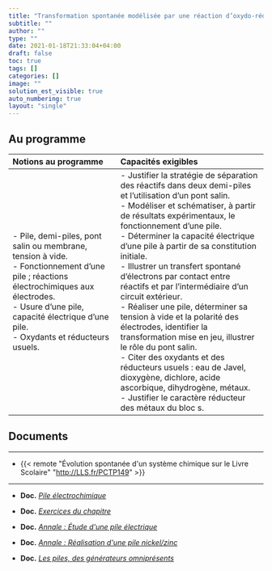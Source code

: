 ```yaml
---
title: "Transformation spontanée modélisée par une réaction d’oxydo-réduction"
subtitle: ""
author: ""
type: ""
date: 2021-01-18T21:33:04+04:00
draft: false
toc: true
tags: []
categories: []
image: ""
solution_est_visible: true
auto_numbering: true
layout: "single"
---
```


## Au programme

| Notions au programme | Capacités exigibles |
| :---- | :---- |
| - Pile, demi-piles, pont salin ou membrane, tension à vide.<br />- Fonctionnement d’une pile ; réactions électrochimiques aux électrodes.<br />- Usure d’une pile, capacité électrique d’une pile.<br />- Oxydants et réducteurs usuels. | - Justifier la stratégie de séparation des réactifs dans deux demi-piles et l’utilisation d’un pont salin.<br />- Modéliser et schématiser, à partir de résultats expérimentaux, le fonctionnement d’une pile.<br />- Déterminer la capacité électrique d’une pile à partir de sa constitution initiale.<br />- Illustrer un transfert spontané d’électrons par contact entre réactifs et par l’intermédiaire d’un circuit extérieur.<br />- Réaliser une pile, déterminer sa tension à vide et la polarité des électrodes, identifier la transformation mise en jeu, illustrer le rôle du pont salin.<br />- Citer des oxydants et des réducteurs usuels : eau de Javel, dioxygène, dichlore, acide ascorbique, dihydrogène, métaux.<br />- Justifier le caractère réducteur des métaux du bloc s. |

## Documents

----

- {{< remote "Évolution spontanée d'un système chimique sur le Livre Scolaire" "http://LLS.fr/PCTP149" >}}

----

- **Doc.** [*Pile électrochimique*](1-piles)

- **Doc.** [*Exercices du chapitre*](2-exercices)

- **Doc.** [*Annale : Étude d'une pile électrique*](3-annale-1)

- **Doc.** [*Annale : Réalisation d'une pile nickel/zinc*](4-annale-2)

- **Doc.** [*Les piles, des générateurs omniprésents*](5-piles-exemples)
